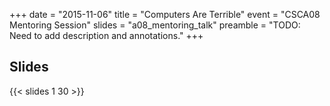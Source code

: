+++
date = "2015-11-06"
title = "Computers Are Terrible"
event = "CSCA08 Mentoring Session"
slides = "a08_mentoring_talk"
preamble = "TODO: Need to add description and annotations."
+++

## Slides
{{< slides 1 30 >}}
